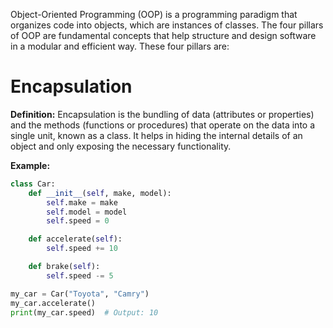 Object-Oriented Programming (OOP) is a programming paradigm that organizes code into objects, which are instances of classes. The four pillars of OOP are fundamental concepts that help structure and design software in a modular and efficient way. These four pillars are:

# Encapsulation
**Definition:** Encapsulation is the bundling of data (attributes or properties) and the methods (functions or procedures) that operate on the data into a single unit, known as a class. It helps in hiding the internal details of an object and only exposing the necessary functionality.

**Example:**
```python
class Car:
    def __init__(self, make, model):
        self.make = make
        self.model = model
        self.speed = 0

    def accelerate(self):
        self.speed += 10

    def brake(self):
        self.speed -= 5

my_car = Car("Toyota", "Camry")
my_car.accelerate()
print(my_car.speed)  # Output: 10
```